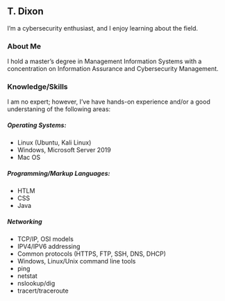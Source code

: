 ## T. Dixon

I’m a cybersecurity enthusiast, and I enjoy learning about the field.


### About Me

I hold a master’s degree in Management Information Systems with a concentration on Information Assurance and Cybersecurity Management.

### Knowledge/Skills

I am no expert; however, I’ve have hands-on experience and/or a good understaning of the following areas:

##### Operating Systems:  
* Linux (Ubuntu, Kali Linux)
* Windows, Microsoft Server 2019
* Mac OS  

##### Programming/Markup Languages:  
* HTLM 
* CSS 
* Java  

##### Networking
* TCP/IP, OSI models
* IPV4/IPV6 addressing 
* Common protocols (HTTPS, FTP, SSH, DNS, DHCP)
* Windows, Linux/Unix command line tools  
 * ping
 * netstat
 * nslookup/dig
 * tracert/traceroute
    


